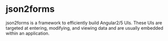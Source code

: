 # json2forms
json2forms is a framework to efficiently build Angular2/5 UIs. These UIs are targeted at entering, modifying, and viewing data and are usually embedded within an application.
